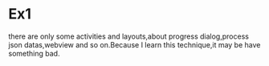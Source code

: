# Ex1
there are only some activities and layouts,about progress dialog,process json datas,webview and so on.Because I learn this technique,it may be have something bad.
